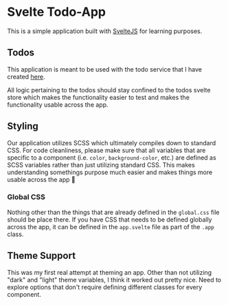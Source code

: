 # Svelte Todo-App

This is a simple application built with [SvelteJS](https://svelte.dev) for learning purposes.

## Todos 

This application is meant to be used with the todo service that I have created [here](https://gitlab.com/cameronadams777/todo-service). 

All logic pertaining to the todos should stay confined to the todos svelte store which makes the functionality easier to test and makes the functionality usable across the app.

## Styling

Our application utilizes SCSS which ultimately compiles down to standard CSS. For code cleanliness, please make sure that all variables that are specific to a component (i.e. `color`, `background-color`, etc.) are defined as SCSS variables rather than just utilizing standard CSS. This makes understanding somethings purpose much easier and makes things more usable across the app 🙂

### Global CSS

Nothing other than the things that are already defined in the `global.css` file should be place there. If you have CSS that needs to be defined globally across the app, it can be defined in the `app.svelte` file as part of the `.app` class.

## Theme Support

This was my first real attempt at theming an app. Other than not utilizing "dark" and "light" theme variables, I think it worked out pretty nice. Need to explore options that don't require defining different classes for every component.